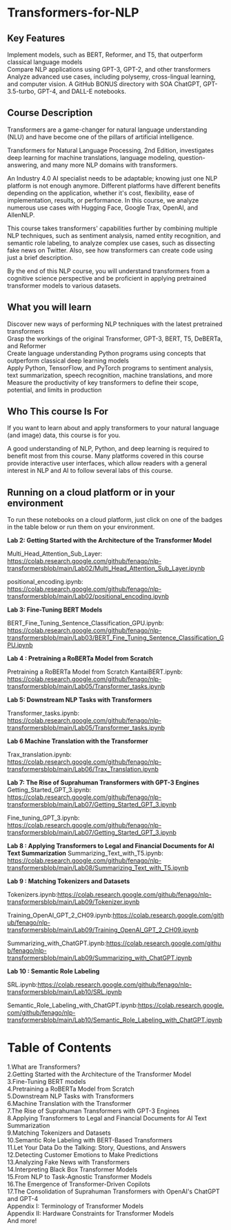 # Transformers-for-NLP

## Key Features

Implement models, such as BERT, Reformer, and T5, that outperform classical language models<br>
Compare NLP applications using GPT-3, GPT-2, and other transformers<br>
Analyze advanced use cases, including polysemy, cross-lingual learning, and computer vision. A GitHub BONUS directory with SOA ChatGPT, GPT-3.5-turbo, GPT-4, and DALL-E notebooks. <br>

## Course Description
Transformers are a game-changer for natural language understanding (NLU) and have become one of the pillars of artificial intelligence.<br>

Transformers for Natural Language Processing, 2nd Edition, investigates deep learning for machine translations, language modeling, question-answering, and many more NLP domains with transformers.<br>

An Industry 4.0 AI specialist needs to be adaptable; knowing just one NLP platform is not enough anymore. Different platforms have different benefits depending on the application, whether it's cost, flexibility, ease of implementation, results, or performance. In this course, we analyze numerous use cases with Hugging Face, Google Trax, OpenAI, and AllenNLP.<br>

This course takes transformers' capabilities further by combining multiple NLP techniques, such as sentiment analysis, named entity recognition, and semantic role labeling, to analyze complex use cases, such as dissecting fake news on Twitter. Also, see how transformers can create code using just a brief description.<br>

By the end of this NLP course, you will understand transformers from a cognitive science perspective and be proficient in applying pretrained transformer models to various datasets.<br>

## What you will learn
Discover new ways of performing NLP techniques with the latest pretrained transformers<br>
Grasp the workings of the original Transformer, GPT-3, BERT, T5, DeBERTa, and Reformer<br>
Create language understanding Python programs using concepts that outperform classical deep learning models<br>
Apply Python, TensorFlow, and PyTorch programs to sentiment analysis, text summarization, speech recognition, machine translations, and more<br>
Measure the productivity of key transformers to define their scope, potential, and limits in production<br>
## Who This course Is For
If you want to learn about and apply transformers to your natural language (and image) data, this course is for you.<br>

A good understanding of NLP, Python, and deep learning is required to benefit most from this course. Many platforms covered in this course provide interactive user interfaces, which allow readers with a general interest in NLP and AI to follow several labs of this course.<br>

## Running on a cloud platform or in your environment
To run these notebooks on a cloud platform, just click on one of the badges in the table below or run them on your environment.

**Lab 2: Getting Started with the Architecture of the Transformer Model**

Multi_Head_Attention_Sub_Layer: https://colab.research.google.com/github/fenago/nlp-transformersblob/main/Lab02/Multi_Head_Attention_Sub_Layer.ipynb

positional_encoding.ipynb: https://colab.research.google.com/github/fenago/nlp-transformersblob/main/Lab02/positional_encoding.ipynb

**Lab 3: Fine-Tuning BERT Models**	

BERT_Fine_Tuning_Sentence_Classification_GPU.ipynb: https://colab.research.google.com/github/fenago/nlp-transformersblob/main/Lab03/BERT_Fine_Tuning_Sentence_Classification_GPU.ipynb


**Lab 4 : Pretraining a RoBERTa Model from Scratch**

Pretraining a RoBERTa Model from Scratch
KantaiBERT.ipynb: https://colab.research.google.com/github/fenago/nlp-transformersblob/main/Lab05/Transformer_tasks.ipynb


**Lab 5: Downstream NLP Tasks with Transformers**		

Transformer_tasks.ipynb: https://colab.research.google.com/github/fenago/nlp-transformersblob/main/Lab05/Transformer_tasks.ipynb


**Lab 6 Machine Translation with the Transformer**		
		
Trax_translation.ipynb: https://colab.research.google.com/github/fenago/nlp-transformersblob/main/Lab06/Trax_Translation.ipynb


**Lab 7: The Rise of Suprahuman Transformers with GPT-3 Engines**				
Getting_Started_GPT_3.ipynb: https://colab.research.google.com/github/fenago/nlp-transformersblob/main/Lab07/Getting_Started_GPT_3.ipynb

Fine_tuning_GPT_3.ipynb: https://colab.research.google.com/github/fenago/nlp-transformersblob/main/Lab07/Getting_Started_GPT_3.ipynb

**Lab 8 : Applying Transformers to Legal and Financial Documents for AI Text Summarization**				 Summarizing_Text_with_T5.ipynb: 
https://colab.research.google.com/github/fenago/nlp-transformersblob/main/Lab08/Summarizing_Text_with_T5.ipynb

**Lab 9 : Matching Tokenizers and Datasets**	

Tokenizers.ipynb:https://colab.research.google.com/github/fenago/nlp-transformersblob/main/Lab09/Tokenizer.ipynb

Training_OpenAI_GPT_2_CH09.ipynb:https://colab.research.google.com/github/fenago/nlp-transformersblob/main/Lab09/Training_OpenAI_GPT_2_CH09.ipynb

Summarizing_with_ChatGPT.ipynb:https://colab.research.google.com/github/fenago/nlp-transformersblob/main/Lab09/Summarizing_with_ChatGPT.ipynb

**Lab 10 : Semantic Role Labeling**	

SRL.ipynb:https://colab.research.google.com/github/fenago/nlp-transformersblob/main/Lab10/SRL.ipynb

Semantic_Role_Labeling_with_ChatGPT.ipynb:https://colab.research.google.com/github/fenago/nlp-transformersblob/main/Lab10/Semantic_Role_Labeling_with_ChatGPT.ipynb



# Table of Contents<br>
1.What are Transformers?<br>
2.Getting Started with the Architecture of the Transformer Model<br>
3.Fine-Tuning BERT models<br>
4.Pretraining a RoBERTa Model from Scratch<br>
5.Downstream NLP Tasks with Transformers<br>
6.Machine Translation with the Transformer<br>
7.The Rise of Suprahuman Transformers with GPT-3 Engines<br>
8.Applying Transformers to Legal and Financial Documents for AI Text Summarization<br>
9.Matching Tokenizers and Datasets<br>
10.Semantic Role Labeling with BERT-Based Transformers<br>
11.Let Your Data Do the Talking: Story, Questions, and Answers<br>
12.Detecting Customer Emotions to Make Predictions<br>
13.Analyzing Fake News with Transformers<br>
14.Interpreting Black Box Transformer Models<br>
15.From NLP to Task-Agnostic Transformer Models<br>
16.The Emergence of Transformer-Driven Copilots<br>
17.The Consolidation of Suprahuman Transformers with OpenAI's ChatGPT and GPT-4<br>
Appendix I: Terminology of Transformer Models<br>
Appendix II: Hardware Constraints for Transformer Models<br>
And more!
